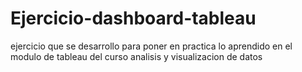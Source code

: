# Ejercicio-dashboard-tableau
ejercicio que se desarrollo para poner en practica lo aprendido en el modulo de tableau del curso analisis y visualizacion de datos
